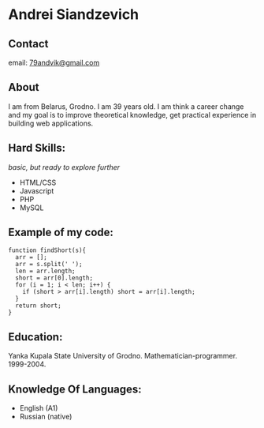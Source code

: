# Andrei Siandzevich

## Contact

email: 79andvik@gmail.com

## About

I am from Belarus, Grodno. I am 39 years old. I am think a career change and my goal is to improve theoretical knowledge, get practical experience in building web applications. 

## Hard Skills:
*basic, but ready to explore further*

* HTML/CSS 
* Javascript
* PHP
* MySQL

## Example of my code:

```
function findShort(s){
  arr = [];
  arr = s.split(' ');
  len = arr.length;
  short = arr[0].length;
  for (i = 1; i < len; i++) {
    if (short > arr[i].length) short = arr[i].length;
  }
  return short;
}
```

## Education:

Yanka Kupala State University of Grodno. Mathematician-programmer. 1999-2004.

## Knowledge Of Languages:

* English (A1)
* Russian (native)

